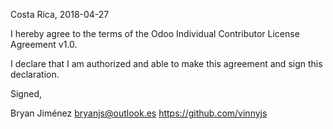 Costa Rica, 2018-04-27

I hereby agree to the terms of the Odoo Individual Contributor License
Agreement v1.0.

I declare that I am authorized and able to make this agreement and sign this
declaration.

Signed,

Bryan Jiménez bryanjs@outlook.es https://github.com/vinnyjs
